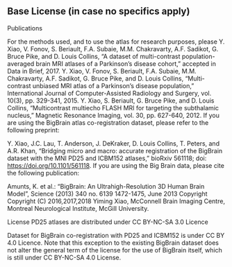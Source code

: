 Base License (in case no specifics apply)
-----------------------------------------
Publications

For the methods used, and to use the atlas for research purposes, please 
Y. Xiao, V. Fonov, S. Beriault, F.A. Subaie, M.M. Chakravarty, A.F. Sadikot, G. Bruce Pike, and D. Louis Collins, “A dataset of multi-contrast population-averaged brain MRI atlases of a Parkinson’s disease cohort,” accepted in Data in Brief, 2017.
Y. Xiao, V. Fonov, S. Beriault, F.A. Subaie, M.M. Chakravarty, A.F. Sadikot, G. Bruce Pike, and D. Louis Collins, “Multi-contrast unbiased MRI atlas of a Parkinson’s disease population,” International Journal of Computer-Assisted Radiology and Surgery, vol. 10(3), pp. 329-341, 2015.
Y. Xiao, S. Beriault, G. Bruce Pike, and D. Louis Collins, “Multicontrast multiecho FLASH MRI for targeting the subthalamic nucleus,” Magnetic Resonance Imaging, vol. 30, pp. 627-640, 2012.
If you are using the BigBrain atlas co-registration dataset, please refer to the following preprint:

Y. Xiao, J.C. Lau, T. Anderson, J. DeKraker, D. Louis Collins, T. Peters, and A.R. Khan, “Bridging micro and macro: accurate registration of the BigBrain dataset with the MNI PD25 and ICBM152 atlases,” bioRxiv 561118; doi: https://doi.org/10.1101/561118.
If you are using the Big Brain data, please cite the following publication:

Amunts, K. et al.: “BigBrain: An Ultrahigh-Resolution 3D Human Brain Model”, Science (2013) 340 no. 6139 1472-1475, June 2013
Copyright
Copyright (C) 2016,2017,2018 Yiming Xiao, McConnell Brain Imaging Centre,
Montreal Neurological Institute, McGill University.

License
PD25 atlases are distributed under CC BY-NC-SA 3.0 Licence

Dataset for BigBrain co-registration with PD25 and ICBM152 is under CC BY 4.0 Licence. Note that this exception to the existing BigBrain dataset does not alter the general term of the license for the use of BigBrain itself, which is still under CC BY-NC-SA 4.0 License.


